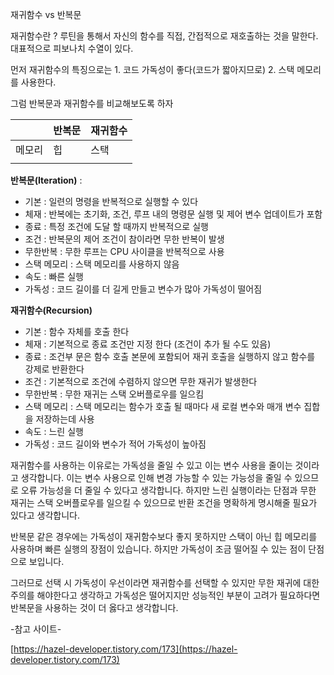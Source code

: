 재귀함수 vs 반복문

재귀함수란 ? 루틴을 통해서 자신의 함수를 직접, 간접적으로 재호출하는 것을 말한다. 대표적으로 피보나치 수열이 있다.

먼저 재귀함수의 특징으로는 1. 코드 가독성이 좋다(코드가 짧아지므로) 2. 스택 메모리를 사용한다.

그럼 반복문과 재귀함수를 비교해보도록 하자

|  | 반복문 | 재귀함수 |
| --- | --- | --- |
| 메모리 | 힙 | 스택 |
|  |  |  |

**반복문(Iteration)** :

- 기본 : 일련의 명령을 반복적으로 실행할 수 있다
- 체재 : 반복에는 초기화, 조건, 루프 내의 명령문 실행 및 제어 변수 업데이트가 포함
- 종료 : 특정 조건에 도달 할 때까지 반복적으로 실행
- 조건 : 반복문의 제어 조건이 참이라면 무한 반복이 발생
- 무한반복 : 무한 루프는 CPU 사이클을 반복적으로 사용
- 스택 메모리 : 스택 메모리를 사용하지 않음
- 속도 : 빠른 실행
- 가독성 : 코드 길이를 더 길게 만들고 변수가 많아 가독성이 떨어짐

**재귀함수(Recursion)**

- 기본 : 함수 자체를 호출 한다
- 체재 : 기본적으로 종료 조건만 지정 한다 (조건이 추가 될 수도 있음)
- 종료 : 조건부 문은 함수 호출 본문에 포함되어 재귀 호출을 실행하지 않고 함수를 강제로 반환한다
- 조건 : 기본적으로 조건에 수렴하지 않으면 무한 재귀가 발생한다
- 무한반복 : 무한 재귀는 스택 오버플로우를 일으킴
- 스택 메모리 : 스택 메모리는 함수가 호출 될 때마다 새 로컬 변수와 매개 변수 집합을 저장하는데 사용
- 속도 : 느린 실행
- 가독성 : 코드 길이와 변수가 적어 가독성이 높아짐

재귀함수를 사용하는 이유로는 가독성을 줄일 수 있고 이는 변수 사용을 줄이는 것이라고 생각합니다. 이는 변수 사용으로 인해 변경 가능할 수 있는 가능성을 줄일 수 있으므로 오류 가능성을 더 줄일 수 있다고 생각합니다. 하지만 느린 실행이라는 단점과 무한 재귀는 스택 오버플로우를 일으킬 수 있으므로 반환 조건을 명확하게 명시해줄 필요가 있다고 생각합니다. 

반복문 같은 경우에는 가독성이 재귀함수보다 좋지 못하지만 스택이 아닌 힙 메모리를 사용하며 빠른 실행의 장점이 있습니다. 하지만 가독성이 조금 떨어질 수 있는 점이 단점으로 보입니다.

그러므로 선택 시 가독성이 우선이라면 재귀함수를 선택할 수 있지만 무한 재귀에 대한 주의를 해야한다고 생각하고 가독성은 떨어지지만 성능적인 부분이 고려가 필요하다면 반복문을 사용하는 것이 더 옳다고 생각합니다.

-참고 사이트-

[https://hazel-developer.tistory.com/173](https://hazel-developer.tistory.com/173)